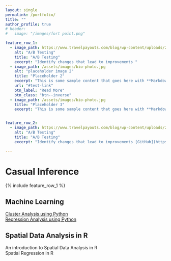 ```yaml
---
layout: single
permalink: /portfolio/
title: ""
author_profile: true
# header:
#   image: "/images/fort point.png"

feature_row_1:
  - image_path: https://www.travelpayouts.com/blog/wp-content/uploads/2018/11/ab-testing.jpg
    alt: "A/B Testing"
    title: "A/B Testing"
    excerpt: "Identify changes that lead to improvements "
  - image_path: /assets/images/bio-photo.jpg
    alt: "placeholder image 2"
    title: "Placeholder 2"
    excerpt: "This is some sample content that goes here with **Markdown** formatting."
    url: "#test-link"
    btn_label: "Read More"
    btn_class: "btn--inverse"
  - image_path: /assets/images/bio-photo.jpg
    title: "Placeholder 3"
    excerpt: "This is some sample content that goes here with **Markdown** formatting."


feature_row_2:
  - image_path: https://www.travelpayouts.com/blog/wp-content/uploads/2018/11/ab-testing.jpg
    alt: "A/B Testing"
    title: "A/B Testing"
    excerpt: "Identify changes that lead to improvements [GitHub](https://github.com/chaix026/A-B-Testing)"

---
```



# Casual Inference
{% include feature_row_1 %}


## Machine Learning
[Cluster Analysis using Python](https://github.com/chaix026/ML_Cluster-Analysis)   
[Regression Analysis using Python](https://github.com/chaix026/ML_Regression)


## Spatial Data Analysis in R
An introduction to Spatial Data Analysis in R   
Spatial Regression in R